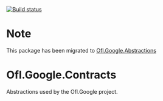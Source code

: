 [![Build status](https://ci.appveyor.com/api/projects/status/6bnfyncyy53tbweb?svg=true)](https://ci.appveyor.com/project/OneFrameLink/ofl-google-contracts)

# Note
This package has been migrated to [Ofl.Google.Abstractions](https://github.com/OneFrameLink/Ofl.Google.Abstractions)

# Ofl.Google.Contracts
Abstractions used by the Ofl.Google project.
